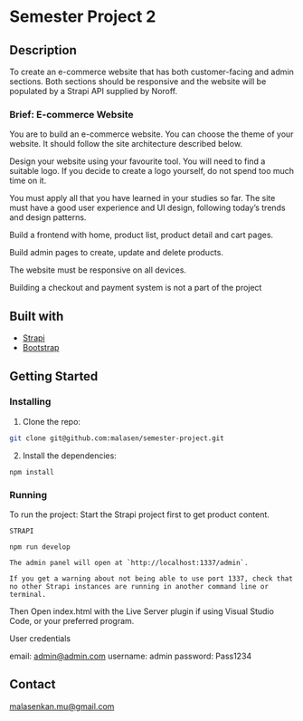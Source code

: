 # Semester Project 2

## Description

To create an e-commerce website that has both customer-facing and admin sections. Both sections should be responsive and the website will be populated by a Strapi API supplied by Noroff.

### Brief: E-commerce Website

You are to build an e-commerce website. You can choose the theme of your website. It should follow the site architecture described below.

Design your website using your favourite tool. You will need to find a suitable logo. If you decide to create a logo yourself, do not spend too much time on it.

You must apply all that you have learned in your studies so far. The site must have a good user experience and UI design, following today’s trends and design patterns.

Build a frontend with home, product list, product detail and cart pages.

Build admin pages to create, update and delete products.

The website must be responsive on all devices.

Building a checkout and payment system is not a part of the project


## Built with

- [Strapi](https://strapi.io)
- [Bootstrap](https://getbootstrap.com)

## Getting Started

### Installing

1. Clone the repo:

```bash
git clone git@github.com:malasen/semester-project.git
```

2. Install the dependencies:

```
npm install
```

### Running

To run the project:
Start the Strapi project first to get product content.

```
STRAPI

npm run develop

The admin panel will open at `http://localhost:1337/admin`.

If you get a warning about not being able to use port 1337, check that no other Strapi instances are running in another command line or terminal.

```
Then Open index.html with the Live Server plugin if using Visual Studio Code, or your preferred program.

User credentials

email: admin@admin.com
username: admin
password: Pass1234

## Contact

malasenkan.mu@gmail.com
